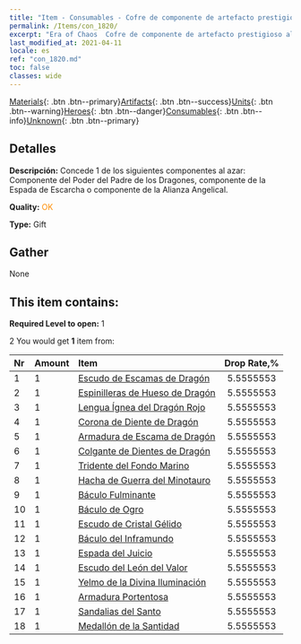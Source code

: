 ```yaml
---
title: "Item - Consumables - Cofre de componente de artefacto prestigioso al azar"
permalink: /Items/con_1820/
excerpt: "Era of Chaos  Cofre de componente de artefacto prestigioso al azar"
last_modified_at: 2021-04-11
locale: es
ref: "con_1820.md"
toc: false
classes: wide
---
```

 [Materials](/es/Items/){: .btn .btn--primary}[Artifacts](/es/Items/Artifacts/){: .btn .btn--success}[Units](/es/Items/Units/){: .btn .btn--warning}[Heroes](/es/Items/Heroes/){: .btn .btn--danger}[Consumables](/es/Items/Consumables/){: .btn .btn--info}[Unknown](/es/Items/Unknown/){: .btn .btn--primary}

## Detalles
 **Descripción:** Concede 1 de los siguientes componentes al azar: Componente del Poder del Padre de los Dragones, componente de la Espada de Escarcha o componente de la Alianza Angelical.

 **Quality:** <span style="color: #FF8C00">OK</span>

 **Type:** Gift

## Gather

  None

## This item contains:

 **Required Level to open:** 1

 2 You would get **1** item  from:

  | Nr | Amount |     Item    | Drop Rate,% |
  |:---|:-------|:------------|:---------:|
  | 1 | 1 | [Escudo de Escamas de Dragón](/es/Items/art_144/) | 5.5555553 | 
  | 2 | 1 | [Espinilleras de Hueso de Dragón](/es/Items/art_145/) | 5.5555553 | 
  | 3 | 1 | [Lengua Ígnea del Dragón Rojo](/es/Items/art_146/) | 5.5555553 | 
  | 4 | 1 | [Corona de Diente de Dragón](/es/Items/art_147/) | 5.5555553 | 
  | 5 | 1 | [Armadura de Escama de Dragón](/es/Items/art_148/) | 5.5555553 | 
  | 6 | 1 | [Colgante de Dientes de Dragón](/es/Items/art_149/) | 5.5555553 | 
  | 7 | 1 | [Tridente del Fondo Marino](/es/Items/art_160/) | 5.5555553 | 
  | 8 | 1 | [Hacha de Guerra del Minotauro](/es/Items/art_161/) | 5.5555553 | 
  | 9 | 1 | [Báculo Fulminante](/es/Items/art_162/) | 5.5555553 | 
  | 10 | 1 | [Báculo de Ogro](/es/Items/art_163/) | 5.5555553 | 
  | 11 | 1 | [Escudo de Cristal Gélido](/es/Items/art_164/) | 5.5555553 | 
  | 12 | 1 | [Báculo del Inframundo](/es/Items/art_165/) | 5.5555553 | 
  | 13 | 1 | [Espada del Juicio](/es/Items/art_150/) | 5.5555553 | 
  | 14 | 1 | [Escudo del León del Valor](/es/Items/art_151/) | 5.5555553 | 
  | 15 | 1 | [Yelmo de la Divina Iluminación](/es/Items/art_152/) | 5.5555553 | 
  | 16 | 1 | [Armadura Portentosa](/es/Items/art_153/) | 5.5555553 | 
  | 17 | 1 | [Sandalias del Santo](/es/Items/art_154/) | 5.5555553 | 
  | 18 | 1 | [Medallón de la Santidad](/es/Items/art_155/) | 5.5555553 | 
